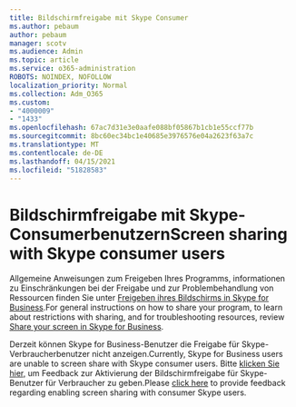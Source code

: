 ```yaml
---
title: Bildschirmfreigabe mit Skype Consumer
ms.author: pebaum
author: pebaum
manager: scotv
ms.audience: Admin
ms.topic: article
ms.service: o365-administration
ROBOTS: NOINDEX, NOFOLLOW
localization_priority: Normal
ms.collection: Adm_O365
ms.custom:
- "4000009"
- "1433"
ms.openlocfilehash: 67ac7d31e3e0aafe088bf05867b1cb1e55ccf77b
ms.sourcegitcommit: 8bc60ec34bc1e40685e3976576e04a2623f63a7c
ms.translationtype: MT
ms.contentlocale: de-DE
ms.lasthandoff: 04/15/2021
ms.locfileid: "51828583"
---
```

# <a name="screen-sharing-with-skype-consumer-users"></a><span data-ttu-id="f75b4-102">Bildschirmfreigabe mit Skype-Consumerbenutzern</span><span class="sxs-lookup"><span data-stu-id="f75b4-102">Screen sharing with Skype consumer users</span></span>

<span data-ttu-id="f75b4-103">Allgemeine Anweisungen zum Freigeben Ihres Programms, informationen zu Einschränkungen bei der Freigabe und zur Problembehandlung von Ressourcen finden Sie unter [Freigeben ihres Bildschirms in Skype for Business](https://support.microsoft.com/office/share-and-present-content-from-skype-meetings-app-skype-for-business-web-app-234b0c06-a88d-4707-904c-4fd6c571fc01).</span><span class="sxs-lookup"><span data-stu-id="f75b4-103">For general instructions on how to share your program, to learn about restrictions with sharing, and for troubleshooting resources, review [Share your screen in Skype for Business](https://support.microsoft.com/office/share-and-present-content-from-skype-meetings-app-skype-for-business-web-app-234b0c06-a88d-4707-904c-4fd6c571fc01).</span></span>  

<span data-ttu-id="f75b4-104">Derzeit können Skype for Business-Benutzer die Freigabe für Skype-Verbraucherbenutzer nicht anzeigen.</span><span class="sxs-lookup"><span data-stu-id="f75b4-104">Currently, Skype for Business users are unable to screen share with Skype consumer users.</span></span> <span data-ttu-id="f75b4-105">Bitte [klicken Sie hier,](https://www.skypefeedback.com/forums/299913-generally-available/suggestions/12335259-enable-screen-sharing-to-consumer-skype-users) um Feedback zur Aktivierung der Bildschirmfreigabe für Skype-Benutzer für Verbraucher zu geben.</span><span class="sxs-lookup"><span data-stu-id="f75b4-105">Please [click here](https://www.skypefeedback.com/forums/299913-generally-available/suggestions/12335259-enable-screen-sharing-to-consumer-skype-users) to provide feedback regarding enabling screen sharing with consumer Skype users.</span></span> 